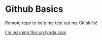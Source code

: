 Github Basics
=============

Remote repo to help me test out my Git skills!

[I'm learning this on lynda.com](https://www.lynda.com/GitHub-tutorials/Adding-README-file/162276/173458-4.html?autoplay=true)
